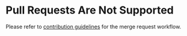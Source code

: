 # Pull Requests Are Not Supported

Please refer to [contribution guidelines](https://github.com/sit-it/sit/blob/master/CONTRIBUTING.md)
for the merge request workflow.
